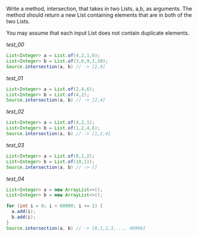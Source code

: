 Write a method, intersection, that takes in two Lists, a,b, as arguments. The method should return a new List containing elements that are in both of the two Lists.

You may assume that each input List does not contain duplicate elements.

_test_00_

```java
List<Integer> a = List.of(4,2,1,6);
List<Integer> b = List.of(3,6,9,2,10);
Source.intersection(a, b) // -> [2,6]
```

_test_01_

```java
List<Integer> a = List.of(2,4,6);
List<Integer> b = List.of(4,2);
Source.intersection(a, b) // -> [2,4]
```

_test_02_

```java
List<Integer> a = List.of(4,2,1);
List<Integer> b = List.of(1,2,4,6);
Source.intersection(a, b) // -> [1,2,4]
```

_test_03_

```java
List<Integer> a = List.of(0,1,2);
List<Integer> b = List.of(10,11);
Source.intersection(a, b) // -> []
```

_test_04_

```java
List<Integer> a = new ArrayList<>();
List<Integer> b = new ArrayList<>();

for (int i = 0; i < 60000; i += 1) {
  a.add(i);
  b.add(i);
}
Source.intersection(a, b) // -> [0,1,2,3,..., 49999]
```
